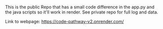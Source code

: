 This is the public Repo that has a small code difference in the app.py and the java scripts so it'll work in render. See private repo for full log and data.

Link to webpage: https://code-pathway-v2.onrender.com/
